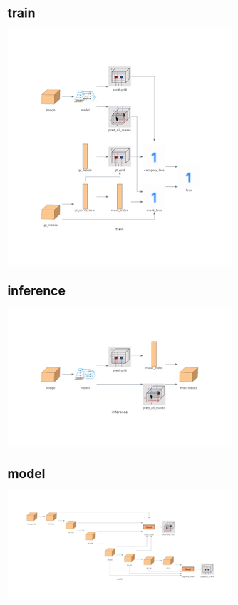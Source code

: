 
# train
![train](./train.png)

# inference
![inference](./inference.png)


# model
![train](./model.png)

